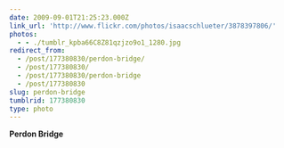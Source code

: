 ```yaml
---
date: 2009-09-01T21:25:23.000Z
link_url: 'http://www.flickr.com/photos/isaacschlueter/3878397806/'
photos:
  - - ./tumblr_kpba66C8Z81qzjzo9o1_1280.jpg
redirect_from:
  - /post/177380830/perdon-bridge/
  - /post/177380830/
  - /post/177380830/perdon-bridge
  - /post/177380830
slug: perdon-bridge
tumblrid: 177380830
type: photo
---
```

<p><b>Perdon Bridge</b></p>
